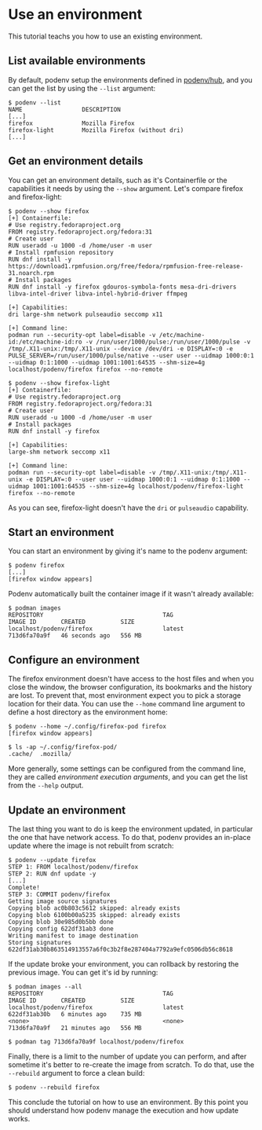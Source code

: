 # Use an environment

This tutorial teachs you how to use an existing environment.

## List available environments

By default, podenv setup the environments defined in [podenv/hub](https://github.com/podenv/hub),
and you can get the list by using the `--list` argument:

```console
$ podenv --list
NAME                 DESCRIPTION
[...]
firefox              Mozilla Firefox
firefox-light        Mozilla Firefox (without dri)
[...]
```

## Get an environment details

You can get an environment details, such as it's Containerfile or the capabilities it needs
by using the `--show` argument. Let's compare firefox and firefox-light:

```console
$ podenv --show firefox
[+] Containerfile:
# Use registry.fedoraproject.org
FROM registry.fedoraproject.org/fedora:31
# Create user
RUN useradd -u 1000 -d /home/user -m user
# Install rpmfusion repository
RUN dnf install -y https://download1.rpmfusion.org/free/fedora/rpmfusion-free-release-31.noarch.rpm
# Install packages
RUN dnf install -y firefox gdouros-symbola-fonts mesa-dri-drivers libva-intel-driver libva-intel-hybrid-driver ffmpeg

[+] Capabilities:
dri large-shm network pulseaudio seccomp x11

[+] Command line:
podman run --security-opt label=disable -v /etc/machine-id:/etc/machine-id:ro -v /run/user/1000/pulse:/run/user/1000/pulse -v /tmp/.X11-unix:/tmp/.X11-unix --device /dev/dri -e DISPLAY=:0 -e PULSE_SERVER=/run/user/1000/pulse/native --user user --uidmap 1000:0:1 --uidmap 0:1:1000 --uidmap 1001:1001:64535 --shm-size=4g localhost/podenv/firefox firefox --no-remote

$ podenv --show firefox-light
[+] Containerfile:
# Use registry.fedoraproject.org
FROM registry.fedoraproject.org/fedora:31
# Create user
RUN useradd -u 1000 -d /home/user -m user
# Install packages
RUN dnf install -y firefox

[+] Capabilities:
large-shm network seccomp x11

[+] Command line:
podman run --security-opt label=disable -v /tmp/.X11-unix:/tmp/.X11-unix -e DISPLAY=:0 --user user --uidmap 1000:0:1 --uidmap 0:1:1000 --uidmap 1001:1001:64535 --shm-size=4g localhost/podenv/firefox-light firefox --no-remote
```

As you can see, firefox-light doesn't have the `dri` or `pulseaudio` capability.


## Start an environment

You can start an environment by giving it's name to the podenv argument:

```console
$ podenv firefox
[...]
[firefox window appears]
```

Podenv automatically built the container image if it wasn't already available:

```console
$ podman images
REPOSITORY                                  TAG                   IMAGE ID       CREATED          SIZE
localhost/podenv/firefox                    latest                713d6fa70a9f   46 seconds ago   556 MB
```

## Configure an environment

The firefox environment doesn't have access to the host files and when you close the window,
the browser configuration, its bookmarks and the history are lost. To prevent that, most
environment expect you to pick a storage location for their data. You can use the
`--home` command line argument to define a host directory as the environment home:

```console
$ podenv --home ~/.config/firefox-pod firefox
[firefox window appears]

$ ls -ap ~/.config/firefox-pod/
.cache/  .mozilla/
```

More generally, some settings can be configured from the command line, they
are called *environment execution arguments*, and you can get the list from
the `--help` output.


## Update an environment

The last thing you want to do is keep the environment updated, in particular
the one that have network access. To do that, podenv provides an in-place
update where the image is not rebuilt from scratch:

```console
$ podenv --update firefox
STEP 1: FROM localhost/podenv/firefox
STEP 2: RUN dnf update -y
[...]
Complete!
STEP 3: COMMIT podenv/firefox
Getting image source signatures
Copying blob ac0b803c5612 skipped: already exists
Copying blob 6100b00a5235 skipped: already exists
Copying blob 30e985d0b5bb done
Copying config 622df31ab3 done
Writing manifest to image destination
Storing signatures
622df31ab30b863514913557a6f0c3b2f8e287404a7792a9efc0506db56c8618
```

If the update broke your environment, you can rollback by restoring
the previous image. You can get it's id by running:

```console
$ podman images --all
REPOSITORY                                  TAG                   IMAGE ID       CREATED          SIZE
localhost/podenv/firefox                    latest                622df31ab30b   6 minutes ago    735 MB
<none>                                      <none>                713d6fa70a9f   21 minutes ago   556 MB

$ podman tag 713d6fa70a9f localhost/podenv/firefox
```

Finally, there is a limit to the number of update you can perform,
and after sometime it's better to re-create the image from scratch.
To do that, use the `--rebuild` argument to force a clean build:

```console
$ podenv --rebuild firefox
```

This conclude the tutorial on how to use an environment.
By this point you should understand how podenv manage the execution and how
update works.
